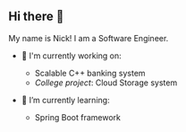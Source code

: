 ## Hi there 👋
My name is Nick! I am a Software Engineer.

- 🔭 I'm currently working on:
  - Scalable C++ banking system
  - *College project*: Cloud Storage system


- 🌱 I’m currently learning:
  - Spring Boot framework 



<!---->
<!-- ### Technologies & Tools: -->
<!-- ### Languages -->
<!-- | Language    | Proficiency                                                   | Level       | -->
<!-- |-------------|---------------------------------------------------------------|-------------| -->
<!-- | C++         | ████████░░ | Intermediate+| -->
<!-- | Dart        | ██████░░░░ | Intermediate | -->
<!-- | JS/TS       | ██████░░░░ | Intermediate | -->
<!-- | SQL         | ██████░░░░ | Intermediate | -->
<!-- | Java        | ████░░░░░░ | Beginner+    | -->
<!-- | Rust        | ███░░░░░░░ | Beginner     | -->
<!---->
<!-- ### Frameworks & Tools -->
<!-- | Technology  | Proficiency                                                   | Level       | -->
<!-- |-------------|---------------------------------------------------------------|-------------| -->
<!-- |OpenGL(GLFW3)| ████░░░░░░ | Beginner+    | -->
<!-- | Node.js     | ███████░░░ | Intermediate | -->
<!-- | Express     | ████░░░░░░ | Beginner+    | -->
<!-- | Flutter     | ████████░░ | Intermediate+| -->
<!-- | Docker      | ████░░░░░░ | Beginner+    | -->
<!-- | Git         | █████████░ | Advanced     | -->
<!-- | CMake       | ████████░░ | Intermediate+| -->
<!-- | Spring Boot | ████░░░░░░ | Beginner+    | -->
<!-- | Maven       | ████░░░░░░ | Beginner+    | -->
<!-- | Jenkins     | ██░░░░░░░░ | Beginner     | -->
<!---->
<!---->
<!-- ### Systems -->
<!-- | Technology  | Proficiency                                                   | Level       | -->
<!-- |-------------|---------------------------------------------------------------|-------------| -->
<!-- | Windows     | █████████░ | Advanced      | -->
<!-- | Linux       | ████████░░ | Intermediate +| -->
<!---->
<!-- 
Proficiency Scale:
Beginner:     ██░░░░░░░░
Beginner+:    ████░░░░░░
Intermediate: ██████░░░░
Intermediate+: ████████░░
Advanced:     █████████░
Expert:       ██████████
-->

